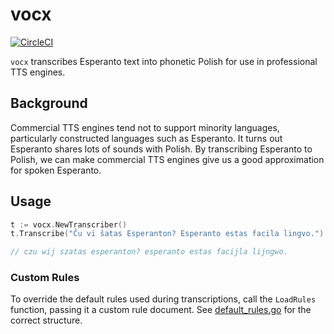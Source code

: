 # vocx

[![CircleCI](https://circleci.com/gh/martinrue/vocx.svg?style=svg)](https://circleci.com/gh/martinrue/vocx)

`vocx` transcribes Esperanto text into phonetic Polish for use in professional TTS engines.

## Background

Commercial TTS engines tend not to support minority languages, particularly constructed languages such as Esperanto. It turns out Esperanto shares lots of sounds with Polish. By transcribing Esperanto to Polish, we can make commercial TTS engines give us a good approximation for spoken Esperanto.

## Usage

```go
t := vocx.NewTranscriber()
t.Transcribe("Ĉu vi ŝatas Esperanton? Esperanto estas facila lingvo.")

// czu wij szatas esperanton? esperanto estas facijla lijngwo.
```

### Custom Rules

To override the default rules used during transcriptions, call the `LoadRules` function, passing it a custom rule document. See [default_rules.go](./default_rules.go) for the correct structure.

